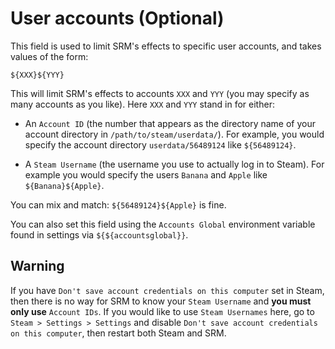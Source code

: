# User accounts (Optional)

This field is used to limit SRM's effects to specific user accounts, and takes values of the form:

`${XXX}${YYY}`

This will limit SRM's effects to accounts `XXX` and `YYY` (you may specify as many accounts as you like). Here `XXX` and `YYY` stand in for either:

* An `Account ID` (the number that appears as the directory name of your account directory in `/path/to/steam/userdata/`). For example, you would specify the account directory `userdata/56489124` like `${56489124}`.

* A `Steam Username` (the username you use to actually log in to Steam). For example you would specify the users `Banana` and `Apple` like `${Banana}${Apple}`.

You can mix and match: `${56489124}${Apple}` is fine.

You can also set this field using the `Accounts Global` environment variable found in settings via `${${accountsglobal}}`.

## Warning

If you have `Don't save account credentials on this computer` set in Steam, then there is no way for SRM to know your `Steam Username` and **you must only use** `Account IDs`. If you would like to use `Steam Usernames` here, go to `Steam > Settings > Settings` and disable `Don't save account credentials on this computer`, then restart both Steam and SRM.
